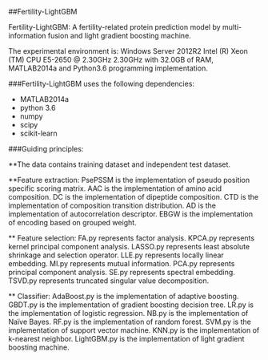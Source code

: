 ##Fertility-LightGBM

Fertility-LightGBM: A fertility-related protein prediction model by multi-information fusion and light gradient boosting machine.

The experimental environment is: Windows Server 2012R2 Intel (R) Xeon (TM) CPU E5-2650 @ 2.30GHz 2.30GHz with 32.0GB of RAM, MATLAB2014a and Python3.6 programming implementation.

###Fertility-LightGBM uses the following dependencies:
* MATLAB2014a
* python 3.6 
* numpy
* scipy
* scikit-learn


###Guiding principles:

**The data contains training dataset and independent test dataset.

**Feature extraction:
   PsePSSM is the implementation of pseudo position specific scoring matrix.
   AAC is the implementation of amino acid composition.
   DC is the implementation of dipeptide composition.
   CTD is the implementation of composition transition distribution.
   AD is the implementation of autocorrelation descriptor.
   EBGW is the implementation of encoding based on grouped weight.
   

** Feature selection:
   FA.py represents factor analysis.
   KPCA.py represents kernel principal component analysis.
   LASSO.py represents least absolute shrinkage and selection operator.
   LLE.py represents locally linear embedding.
   MI.py represents mutual information.
   PCA.py represents principal component analysis.
   SE.py represents spectral embedding.
   TSVD.py represents truncated singular value decomposition.

** Classifier:
   AdaBoost.py is the implementation of adaptive boosting.
   GBDT.py is the implementation of gradient boosting decision tree.
   LR.py is the implementation of logistic regression.
   NB.py is the implementation of Naïve Bayes.
   RF.py is the implementation of random forest.
   SVM.py is the implementation of support vector machine.
   KNN.py is the implementation of k-nearest neighbor.
   LightGBM.py is the implementation of light gradient boosting machine.
   




